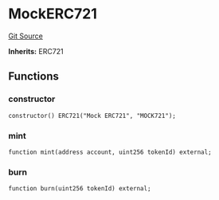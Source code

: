 # MockERC721
[Git Source](https://github.com/G7DAO/protocol/blob/fccfcc8a0536e9213636bc700d12b3bd8562130f/contracts/mock/tokens.sol)

**Inherits:**
ERC721


## Functions
### constructor


```solidity
constructor() ERC721("Mock ERC721", "MOCK721");
```

### mint


```solidity
function mint(address account, uint256 tokenId) external;
```

### burn


```solidity
function burn(uint256 tokenId) external;
```


